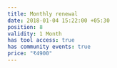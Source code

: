 ```yaml
---
title: Monthly renewal
date: 2018-01-04 15:22:00 +05:30
position: 8
validity: 1 Month
has tool access: true
has community events: true
price: "₹4900"
---
```


